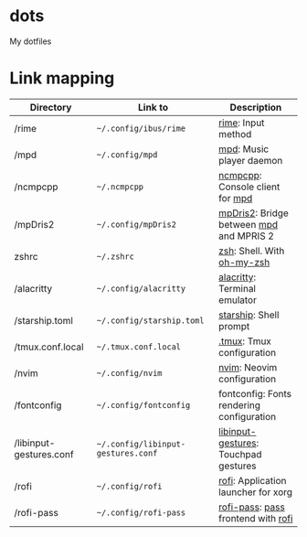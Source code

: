 # dots

My dotfiles

# Link mapping

| Directory               | Link to                            | Description                                 |
| ----------------------- | ---------------------------------- | ------------------------------------------- |
| /rime                   | `~/.config/ibus/rime`              | [rime]: Input method                        |
| /mpd                    | `~/.config/mpd`                    | [mpd]: Music player daemon                  |
| /ncmpcpp                | `~/.ncmpcpp`                       | [ncmpcpp]: Console client for [mpd]         |
| /mpDris2                | `~/.config/mpDris2`                | [mpDris2]: Bridge between [mpd] and MPRIS 2 |
| zshrc                   | `~/.zshrc`                         | [zsh]: Shell. With [oh-my-zsh]              |
| /alacritty              | `~/.config/alacritty`              | [alacritty]: Terminal emulator              |
| /starship.toml          | `~/.config/starship.toml`          | [starship]: Shell prompt                    |
| /tmux.conf.local        | `~/.tmux.conf.local`               | [.tmux]: Tmux configuration                 |
| /nvim                   | `~/.config/nvim`                   | [nvim]: Neovim configuration                |
| /fontconfig             | `~/.config/fontconfig`             | fontconfig: Fonts rendering configuration   |
| /libinput-gestures.conf | `~/.config/libinput-gestures.conf` | [libinput-gestures]: Touchpad gestures      |
| /rofi                   | `~/.config/rofi`                   | [rofi]: Application launcher for xorg       |
| /rofi-pass              | `~/.config/rofi-pass`              | [rofi-pass]: [pass] frontend with [rofi]    |

[rime]: https://rime.im/
[ncmpcpp]: https://rybczak.net/ncmpcpp/
[mpd]: https://www.musicpd.org/
[mpdris2]: https://github.com/eonpatapon/mpDris2
[zsh]: https://www.zsh.org/
[oh-my-zsh]: https://github.com/ohmyzsh/ohmyzsh
[alacritty]: https://github.com/alacritty/alacritty
[starship]: https://starship.rs/
[.tmux]: https://github.com/gpakosz/.tmux
[nvim]: https://neovim.io/
[libinput-gestures]: https://github.com/bulletmark/libinput-gestures
[rofi]: https://github.com/davatorium/rofi
[rofi-pass]: https://github.com/carnager/rofi-pass
[pass]: https://www.passwordstore.org/
